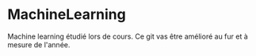 # MachineLearning

Machine learning étudié lors de cours.
Ce git vas être amélioré au fur et à mesure de l'année.
